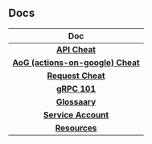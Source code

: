 ## Docs

|                     **Doc**                      |
| :----------------------------------------------: |
|           **[API Cheat](apiCheat.md)**           |
| **[AoG (actions-on-google) Cheat](aogCheat.md)** |
|       **[Request Cheat](requestCheat.md)**       |
|           **[gRPC 101](grpc_101.md)**            |
|           **[Glossaary](glossary.md)**           |
|    **[Service Account](service_account.md)**     |
|          **[Resources](resources.md)**           |
